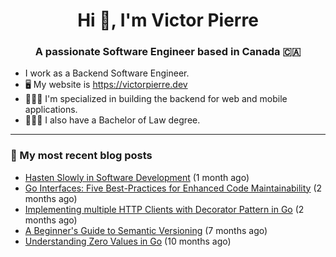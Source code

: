 <h1 align="center">Hi 👋, I'm Victor Pierre</h1>
<h3 align="center">A passionate Software Engineer based in Canada 🇨🇦</h3>

- I work as a Backend Software Engineer.
- 🖥 My website is https://victorpierre.dev
- 👨🏻‍💻 I'm specialized in building the backend for web and mobile applications.
- 👨🏻‍⚖️ I also have a Bachelor of Law degree.

---

### 📝 My most recent blog posts

- [Hasten Slowly in Software Development](https://victorpierre.devhttps://victorpierre.dev/blog/festina-lente/) (1 month ago)
- [Go Interfaces: Five Best-Practices for Enhanced Code Maintainability](https://victorpierre.devhttps://victorpierre.dev/blog/five-go-interfaces-best-practices/) (2 months ago)
- [Implementing multiple HTTP Clients with Decorator Pattern in Go](https://victorpierre.devhttps://victorpierre.dev/blog/decorator-pattern-in-go/) (2 months ago)
- [A Beginner&#39;s Guide to Semantic Versioning](https://victorpierre.devhttps://victorpierre.dev/blog/beginners-guide-semantic-versioning/) (7 months ago)
- [Understanding Zero Values in Go](https://victorpierre.devhttps://victorpierre.dev/blog/zero-values-in-go/) (10 months ago)
